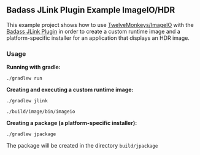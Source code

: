 ## Badass JLink Plugin Example ImageIO/HDR ##

This example project shows how to use [TwelveMonkeys/ImageIO](https://github.com/haraldk/TwelveMonkeys) with the [Badass JLink Plugin](https://github.com/beryx/badass-jlink-plugin/) in order to create a custom runtime image and a platform-specific installer for an application that displays an HDR image.

### Usage
**Running with gradle:**
```
./gradlew run
```

**Creating and executing a custom runtime image:**
```
./gradlew jlink

./build/image/bin/imageio
```


**Creating a package (a platform-specific installer):**

```
./gradlew jpackage
```

The package will be created in the directory `build/jpackage`
